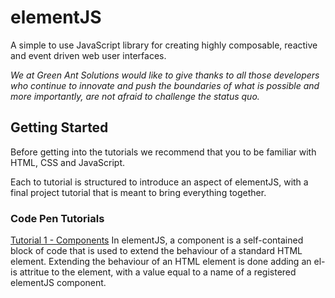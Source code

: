 # elementJS
A simple to use JavaScript library for creating highly composable, reactive and event driven web user interfaces.

*We at Green Ant Solutions would like to give thanks to all those developers who continue to innovate and push the boundaries of what is possible and more importantly, are not afraid to challenge the status quo.*

## Getting Started
Before getting into the tutorials we recommend that you to be familiar with HTML, CSS and JavaScript.

Each to tutorial is structured to introduce an aspect of elementJS, with a final project tutorial that is meant to bring everything together.

### Code Pen Tutorials
[Tutorial 1 - Components](https://codepen.io/yohanmoore/pen/NWJGNyP/5571e14cccfc97911f0b6033c26a89e2)
In elementJS, a component is a self-contained block of code that is used to extend the behaviour of a standard HTML element. Extending the behaviour of an HTML element is done adding an el-is attritue to the element, with a value equal to a name of a registered elementJS component.
